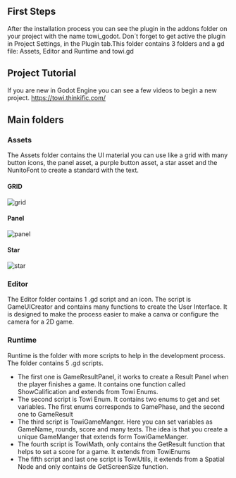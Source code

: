 ## First Steps
After the installation process you can see the plugin in the addons folder on your project with the name towi_godot. Don´t forget to get active the plugin in Project Settings, in the Plugin tab.This folder contains 3 folders and a gd file: Assets, Editor and Runtime and towi.gd

## Project Tutorial
If you are new in Godot Engine you can see a few videos to begin a new project.
https://towi.thinkific.com/

## Main folders
### Assets
The Assets folder contains the UI material you can use like a grid with many button icons, the panel asset, a purple button asset, a star asset and the NunitoFont to create a standard with the text.

#### GRID
![grid](https://github.com/pixframeStudios/towi_godot/blob/main/towi_godot/Assets/UI/GridBotones.png)
#### Panel
![panel](https://github.com/pixframeStudios/towi_godot/blob/main/towi_godot/Assets/UI/Panel.png)
#### Star
![star](https://github.com/pixframeStudios/towi_godot/blob/main/towi_godot/Assets/UI/Star.png)

### Editor
The Editor folder contains 1 .gd script and an icon.
The script is GameUICreator and contains many functions to create the User Interface. It is designed to make the process easier to make a canva or configure the camera for a 2D game.

### Runtime
Runtime is the folder with more scripts to help in the development process. The folder contains 5 .gd scripts.
- The first one is GameResultPanel, it works to create a Result Panel when the player finishes a game. It contains one function called ShowCalification and extends from Towi Enums.
- The second script is Towi Enum. It contains two enums to get and set variables. The first enums corresponds to GamePhase, and the second one to GameResult
- The third script is TowiGameManger. Here you can set variables as GameName, rounds, score and many texts. The idea is that you create a unique GameManger that extends form TowiGameManger.
- The fourth script is TowiMath, only contains the GetResult function that helps to set a score for a game. It extends from TowiEnums
- The fifth script and last one script is TowiUtils, it extends from a Spatial Node and only contains de GetScreenSize function.

